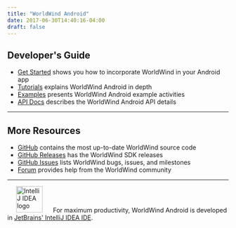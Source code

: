 ```yaml
---
title: "WorldWind Android"
date: 2017-06-30T14:40:16-04:00
draft: false
---
```


## Developer's Guide

- [Get Started](/android/get-started) shows you how to incorporate WorldWind in your Android app
- [Tutorials](/android/tutorials) explains WorldWind Android in depth
- [Examples](/android/examples) presents WorldWind Android example activities
- [API Docs](/android/docs) describes the WorldWind Android API details

---

## More Resources

- [GitHub](https://github.com/NASAWorldWind/WorldWindAndroid/) contains the most up-to-date WorldWind source code
- [GitHub Releases](https://github.com/NASAWorldWind/WorldWindAndroid/releases/) has the WorldWind SDK releases
- [GitHub Issues](https://github.com/NASAWorldWind/WorldWindAndroid/issues/) lists WorldWind bugs, issues, and
        milestones
- [Forum](https://forum.worldwindcentral.com) provides help from the WorldWind community

---

<img src="/img/intellij-idea-logo.svg" alt="IntelliJ IDEA logo" height="60" width="60" hspace="20"> For maximum productivity, WorldWind Android is developed in [JetBrains' IntelliJ IDEA IDE](https://www.jetbrains.com/idea/).